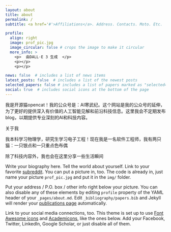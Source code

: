 ```yaml
---
layout: about
title: about
permalink: /
subtitle: <a href='#'>Affiliations</a>. Address. Contacts. Moto. Etc.

profile:
  align: right
  image: prof_pic.jpg
  image_circular: false # crops the image to make it circular
  more_info: >
    <p>  由DALL·E 3 生成  </p>
    <p></p>
    <p></p>

news: false  # includes a list of news items
latest_posts: false  # includes a list of the newest posts
selected_papers: false # includes a list of papers marked as "selected={true}"
social: true  # includes social icons at the bottom of the page
---
```


我是开源猫opencat！我的公众号是：AI寒武纪。这个网站是我的公众号的延伸，为了更好的提供深入有价值的人工智能见解和前沿科技信息。这里我会不定期发布blog，以期提供专业深刻的AI和科技内容。

关于我

我本科学习物理学，研究生学习电子工程！现在我是一名软件工程师，我有两只猫：一只银点和一只重点色布偶

除了科技内容外，我也会在这里分享一些生活瞬间

Write your biography here. Tell the world about yourself. Link to your favorite [subreddit](http://reddit.com). You can put a picture in, too. The code is already in, just name your picture `prof_pic.jpg` and put it in the `img/` folder.

Put your address / P.O. box / other info right below your picture. You can also disable any of these elements by editing `profile` property of the YAML header of your `_pages/about.md`. Edit `_bibliography/papers.bib` and Jekyll will render your [publications page](/al-folio/publications/) automatically.

Link to your social media connections, too. This theme is set up to use [Font Awesome icons](http://fortawesome.github.io/Font-Awesome/) and [Academicons](https://jpswalsh.github.io/academicons/), like the ones below. Add your Facebook, Twitter, LinkedIn, Google Scholar, or just disable all of them.